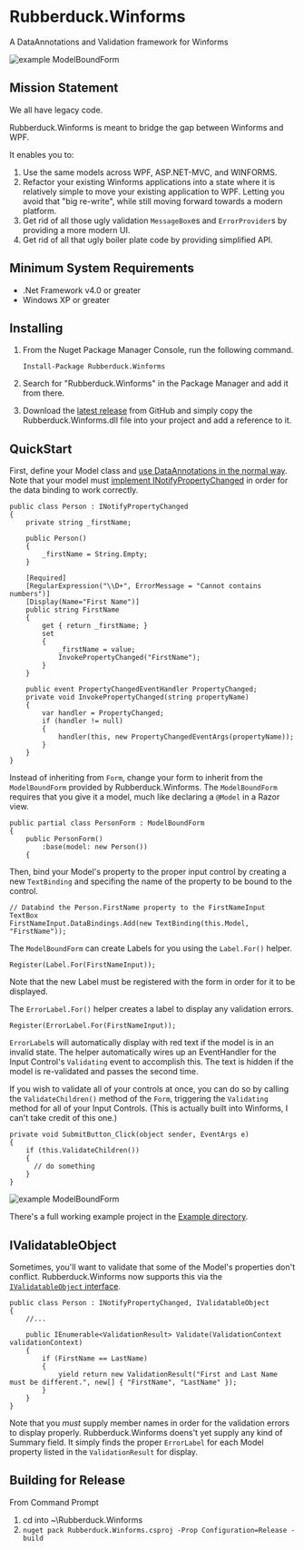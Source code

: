 # Rubberduck.Winforms
A DataAnnotations and Validation framework for Winforms

  ![example ModelBoundForm](http://i.imgur.com/0wl4l4h.png)

## Mission Statement

We all have legacy code. 

Rubberduck.Winforms is meant to bridge the gap between Winforms and WPF.

It enables you to:

  1. Use the same models across WPF, ASP.NET-MVC, and WINFORMS.
  2. Refactor your existing Winforms applications into a state where it is relatively simple to move your existing application to WPF.
    Letting you avoid that "big re-write", while still moving forward towards a modern platform.
  3. Get rid of all those ugly validation `MessageBox`es and `ErrorProvider`s by providing a more modern UI.
  4. Get rid of all that ugly boiler plate code by providing simplified API.
  
## Minimum System Requirements

  - .Net Framework v4.0 or greater
  - Windows XP or greater
  
## Installing

  1. From the Nuget Package Manager Console, run the following command.
	 
	 ```
     Install-Package Rubberduck.Winforms
	 ```

  2. Search for "Rubberduck.Winforms" in the Package Manager and add it from there.
  3. Download the [latest release](https://github.com/ckuhn203/Rubberduck.Winforms/releases) from GitHub and simply copy the Rubberduck.Winforms.dll file into your project and add a reference to it.


## QuickStart

  First, define your Model class and [use DataAnnotations in the normal way][annotations]. Note that your model must [implement INotifyPropertyChanged][INotifyPropertyChanged] in order for the data binding to work correctly. 
  
  [annotations]:https://msdn.microsoft.com/en-us/library/dd901590(VS.95).aspx
  [INotifyPropertyChanged]:https://msdn.microsoft.com/library/ms229614(v=vs.100).aspx
    
    public class Person : INotifyPropertyChanged
    {
        private string _firstName;

        public Person()
        {
            _firstName = String.Empty;
        }

        [Required]
        [RegularExpression("\\D+", ErrorMessage = "Cannot contains numbers")]
        [Display(Name="First Name")]
        public string FirstName
        {
            get { return _firstName; }
            set
            {
                _firstName = value;
                InvokePropertyChanged("FirstName");
            }
        }
        
        public event PropertyChangedEventHandler PropertyChanged;
        private void InvokePropertyChanged(string propertyName)
        {
            var handler = PropertyChanged;
            if (handler != null)
            {
                handler(this, new PropertyChangedEventArgs(propertyName));
            }
        }
    }

  Instead of inheriting from `Form`, change your form to inherit from the `ModelBoundForm` provided by Rubberduck.Winforms.
  The `ModelBoundForm` requires that you give it a model, much like declaring a `@Model` in a Razor view.
  
    public partial class PersonForm : ModelBoundForm
    {
        public PersonForm()
            :base(model: new Person())
        {
        

  Then, bind your Model's property to the proper input control by creating a new `TextBinding` and specifing the name of the property to be bound to the control.
  
    // Databind the Person.FirstName property to the FirstNameInput TextBox
    FirstNameInput.DataBindings.Add(new TextBinding(this.Model, "FirstName"));
    
  The `ModelBoundForm` can create Labels for you using the `Label.For()` helper.
  
    Register(Label.For(FirstNameInput));
    
  Note that the new Label must be registered with the form in order for it to be displayed.
  
  The `ErrorLabel.For()` helper creates a label to display any validation errors.
  
    Register(ErrorLabel.For(FirstNameInput));
    
  `ErrorLabel`s will automatically display with red text if the model is in an invalid state. The helper automatically wires up an EventHandler for the Input Control's `Validating` event to accomplish this. The text is hidden if the model is re-validated and passes the second time. 
  
  If you wish to validate all of your controls at once, you can do so by calling the `ValidateChildren()` method of the `Form`, triggering the `Validating` method for all of your Input Controls. (This is actually built into Winforms, I can't take credit of this one.)
  
    private void SubmitButton_Click(object sender, EventArgs e)
    {
        if (this.ValidateChildren())
        {
          // do something
        }
    }
    
  ![example ModelBoundForm](http://i.imgur.com/0wl4l4h.png)
  
  There's a full working example project in the [Example directory](https://github.com/ckuhn203/Rubberduck.Winforms/tree/master/Example).

## IValidatableObject

Sometimes, you'll want to validate that some of the Model's properties don't conflict.
Rubberduck.Winforms now supports this via the [`IValidatableObject` interface](https://msdn.microsoft.com/en-us/library/system.componentmodel.dataannotations.ivalidatableobject(v=vs.110).aspx).

    public class Person : INotifyPropertyChanged, IValidatableObject
    {
	    //...

		public IEnumerable<ValidationResult> Validate(ValidationContext validationContext)
        {
            if (FirstName == LastName)
            {
                yield return new ValidationResult("First and Last Name must be different.", new[] { "FirstName", "LastName" });
            }
        }
	}

Note that you *must* supply member names in order for the validation errors to display properly.
Rubberduck.Winforms doens't yet supply any kind of Summary field. It simply finds the proper `ErrorLabel` for each Model property listed in the `ValidationResult` for display.

## Building for Release

From Command Prompt 
  
  1. cd into ~\Rubberduck.Winforms
  2. `nuget pack Rubberduck.Winforms.csproj -Prop Configuration=Release -build`
  

  

